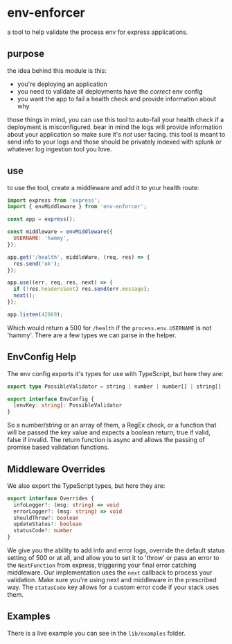 # env-enforcer

a tool to help validate the process env for express applications.

## purpose

the idea behind this module is this:

  * you're deploying an application
  * you need to validate all deployments have the _correct_ env config
  * you want the app to fail a health check and provide information about why

those things in mind, you can use this tool to auto-fail your health check if a deployment is misconfigured. bear in mind the logs will provide information about your application so make sure it's _not_ user facing. this tool is meant to send info to your logs and those should be privately indexed with splunk or whatever log ingestion tool you love.

## use

to use the tool, create a middleware and add it to your health route:

```js
import express from 'express';
import { envMiddleware } from 'env-enforcer';

const app = express();

const middleware = envMiddleware({
  USERNAME: 'hammy',
});

app.get('/health', middleWare, (req, res) => {
  res.send('ok');
});

app.use((err, req, res, next) => {
  if (!res.headersSent) res.send(err.message);
  next();
});

app.listen(42069);
```

Which would return a 500 for `/health` if the `process.env.USERNAME` is not 'hammy'. There are a few types we can parse in the helper.

## EnvConfig Help

The env config exports it's types for use with TypeScript, but here they are:

```ts
export type PossibleValidator = string | number | number[] | string[] | RegExp | ((key: string) => boolean)

export interface EnvConfig {
  [envKey: string]: PossibleValidator
}
```

So a number/string or an array of them, a RegEx check, or a function that will be passed the key value and expects a boolean return; true if valid, false if invalid. The return function is async and allows the passing of promise based validation functions.

## Middleware Overrides

We also export the TypeScript types, but here they are:

```ts
export interface Overrides {
  infoLogger?: (msg: string) => void
  errorLogger?: (msg: string) => void
  shouldThrow?: boolean
  updateStatus?: boolean
  statusCode?: number
}
```

We give you the ability to add info and error logs, override the default status setting of 500 or at all, and allow you to set it to 'throw' or pass an error to the `NextFunction` from express, triggering your final error catching middleware. Our implementation uses the `next` callback to process your validation. Make sure you're using next and middleware in the prescribed way. The `statusCode` key allows for a custom error code if your stack uses them.

## Examples

There is a live example you can see in the `lib/examples` folder.
